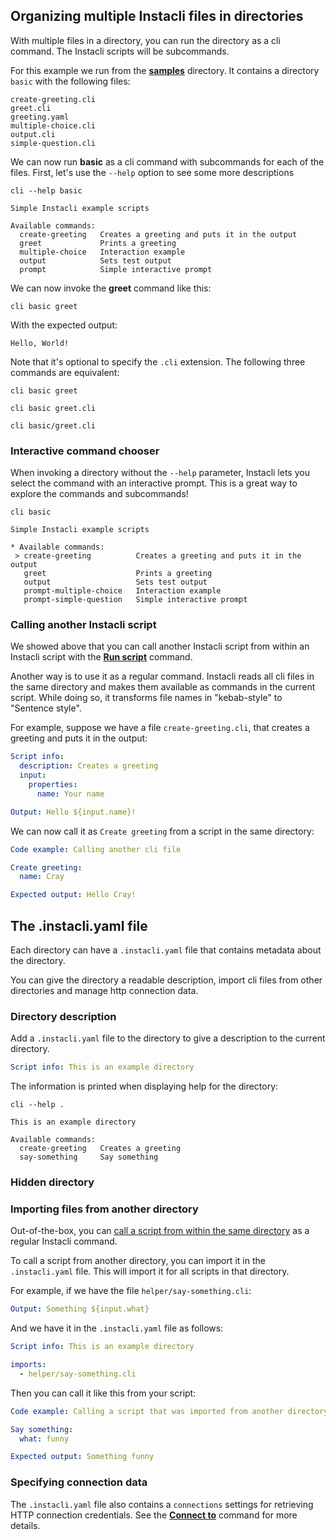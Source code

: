 ## Organizing multiple Instacli files in directories

With multiple files in a directory, you can run the directory as a cli command. The Instacli scripts will be
subcommands.

For this example we run from the **[samples](/samples)** directory. It contains a directory `basic` with the following
files:

```
create-greeting.cli
greet.cli
greeting.yaml
multiple-choice.cli
output.cli
simple-question.cli
```

We can now run **basic** as a cli command with subcommands for each of the files. First, let's use the `--help` option
to see some more descriptions

```commandline cli directory:samples
cli --help basic
```

```cli output
Simple Instacli example scripts

Available commands:
  create-greeting   Creates a greeting and puts it in the output
  greet             Prints a greeting
  multiple-choice   Interaction example
  output            Sets test output
  prompt            Simple interactive prompt
```

We can now invoke the **greet** command like this:

```commandline cli directory:samples
cli basic greet
```

With the expected output:

```cli output
Hello, World!
```

Note that it's optional to specify the `.cli` extension. The following three commands are equivalent:

```commandline cli directory:samples
cli basic greet
```

```commandline cli directory:samples
cli basic greet.cli
```

```commandline cli directory:samples
cli basic/greet.cli
```

### Interactive command chooser

When invoking a directory without the `--help` parameter, Instacli lets you select the command with an interactive
prompt. This is a great way to explore the commands and subcommands!

<!-- Insert gif here -->

```commandline
cli basic       
```

```
Simple Instacli example scripts

* Available commands: 
 > create-greeting          Creates a greeting and puts it in the output
   greet                    Prints a greeting
   output                   Sets test output
   prompt-multiple-choice   Interaction example
   prompt-simple-question   Simple interactive prompt
```

### Calling another Instacli script

We showed above that you can call another Instacli script from within an Instacli script with the
**[Run script](../commands/instacli/files/Run%20script.md)** command.

Another way is to use it as a regular command. Instacli reads all cli files in the same directory and makes them
available as commands in the current script. While doing so, it transforms file names in "kebab-style" to "Sentence
style".

For example, suppose we have a file `create-greeting.cli`, that creates a greeting and puts it in the output:

```yaml file:create-greeting.cli
Script info:
  description: Creates a greeting
  input:
    properties:
      name: Your name

Output: Hello ${input.name}!
```

We can now call it as `Create greeting` from a script in the same directory:

```yaml instacli
Code example: Calling another cli file

Create greeting:
  name: Cray

Expected output: Hello Cray!
```

## The .instacli.yaml file

Each directory can have a `.instacli.yaml` file that contains metadata about the directory.

You can give the directory a readable description, import cli files from other directories and manage http connection
data.

### Directory description

Add a `.instacli.yaml` file to the directory to give a description to the current directory.

```yaml
Script info: This is an example directory
```

The information is printed when displaying help for the directory:

```commandline cli
cli --help .
```

```cli output
This is an example directory

Available commands:
  create-greeting   Creates a greeting
  say-something     Say something
```

### Hidden directory

### Importing files from another directory

Out-of-the-box, you
can [call a script from within the same directory](Anatomy%20of%20Instacli%20files.md#calling-another-instacli-script)
as a regular Instacli command.

To call a script from another directory, you can import it in the `.instacli.yaml` file. This will import it for all
scripts in that directory.

For example, if we have the file `helper/say-something.cli`:

```yaml file:say-something.cli
Output: Something ${input.what}
```

And we have it in the `.instacli.yaml` file as follows:

```yaml file:.instacli.yaml
Script info: This is an example directory

imports:
  - helper/say-something.cli
```

Then you can call it like this from your script:

```yaml instacli
Code example: Calling a script that was imported from another directory

Say something:
  what: funny

Expected output: Something funny
```

### Specifying connection data

The `.instacli.yaml` file also contains a `connections` settings for retrieving HTTP connection credentials. See the
**[Connect to](../commands/instacli/connections/Connect%20to.md)** command for more details.


